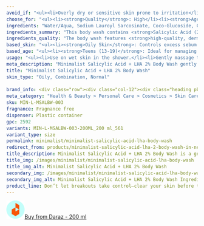 ```yaml
---
avoid_if: "<ul><li>Overly dry or sensitive skin prone to irritation</li><li>Allergic to Salicylic Acid or LHA</li></ul>"
choose_for: "<ul><li><strong>Quality</strong>: High</li><li><strong>Age</strong>: 16+</li><li><strong>Skin Types</strong>: Oily / Combination, Acne-prone body.</li><li><strong>Effective For</strong>: Reduces Body Acne.</li></ul>"
ingredients: "Water/Aqua, Sodium Lauroyl Sarcosinate, Coco-Glucoside, Cocamidopropyl Betaine, Acrylates Copolymer, Acrylates Crosspolymer-4, Glycerin, Salicylic Acid, Sodium PCA, Niacinamide, Betaine, Phenoxyethanol, Capryloyl Salicylic Acid, Sodium Hydroxide, Ethylhexylglycerin, Trisodium Ethylenediamine Disuccinate."
ingredients_summary: "This body wash contains <strong>Salicylic Acid (2%)</strong> and <strong>Capryloyl Salicylic Acid (LHA)</strong> for gentle exfoliation, unclogging pores, and reducing body acne. <strong>Sodium Lauroyl Sarcosinate</strong> and <strong>Coco-Glucoside</strong> act as mild cleansers that effectively cleanse without stripping moisture. <strong>Glycerin</strong>, <strong>Betaine</strong>, and <strong>Sodium PCA</strong> hydrate and soothe the skin, while <strong>Niacinamide</strong> helps improve skin texture and reduce redness. <strong>Phenoxyethanol</strong> and <strong>Ethylhexylglycerin</strong> ensure product safety and stability."
ingredients_quality: "The body wash features <strong>high-quality, dermatologically tested ingredients</strong> that are gentle yet effective. It uses <strong>non-stripping cleansers</strong>, <strong>hydrating agents</strong>, and <strong>active ingredients</strong> like Salicylic Acid and LHA for targeted skin benefits. Free from harsh sulfates and parabens, it is safe for daily use and suitable for sensitive, acne-prone skin."
based_skin: "<ul><li><strong>Oily Skin</strong>: Controls excess sebum and prevents body acne.</li><li><strong>Acne-Prone Skin</strong>: Reduces breakouts and clears clogged pores.</li><li><strong>Combination Skin</strong>: Keeps skin balanced and prevents oily buildup in targeted areas.</li><li><strong>Normal Skin</strong>: Maintains smooth, blemish-free skin with mild exfoliation.</li></ul>"
based_age: "<ul><li><strong>Teens (13-19)</strong>: Ideal for managing body acne and excess oil.</li><li><strong>20s</strong>: Helps prevent occasional breakouts and keeps skin clear.</li><li><strong>30s & above</strong>: Smooths skin texture and minimizes the appearance of pores.</li></ul>"
usage: "<ul><li>Use on wet skin in the shower.</li><li>Gently massage the body wash onto targeted areas.</li><li>Rinse thoroughly and pat dry.</li><li>Follow with a moisturizer to prevent dryness.</li><li>Use 2–3 times a week or as needed for best results.</li></ul>"
meta_description: "Minimalist Salicylic Acid + LHA 2% Body Wash gently exfoliates, unclogs pores & reduces body acne for smoother, clearer skin. Ideal for oily & acne-prone skin."
title: "Minimalist Salicylic Acid + LHA 2% Body Wash"
skin_type: "Oily, Combination, Normal"

brand_info: <div class="row"><div class="col-12"><div class="heading pb-28"><h2>What minimalist stands for</h2></div></div><div class="col-md-3"><div class="mb-40 text-center text-md-left"><h3 class="mb-2">Transparency</h3><p>Full disclosure of ingredients used & their concentration</p></div></div><div class="col-md-3"><div class="mb-40 text-center text-md-left"><h3 class="mb-2">Efficacy</h3><p>Formulations developed in our in-house laboratories</p></div></div><div class="col-md-3"><div class="mb-40 text-center text-md-left"><h3 class="mb-2">Affordable</h3><p>Skincare, accessible to all</p></div></div><div class="col-md-3"><div class="mb-40 text-center text-md-left"><h3 class="mb-2">Only the best</h3><p>Ingredients sourced from across the world</p></div></div></div>
meta_category: "Health & Beauty > Personal Care > Cosmetics > Skin Care > Lotion & Moisturizer"
sku: MIN-L-MSALBW-003
fragnance: Fragnance free
dispenser: Plastic container
gpc: 2592
variants: MIN-L-MSALBW-003-200ML_200 ml_561
variant_type: size
permalink: minimalist/minimalist-salicylic-acid-lha-body-wash
redirect_from: products/minimalist-salicylic-acid-lha-2-body-wash-in-nepal
title_description: Minimalist Salicylic Acid + LHA 2% Body Wash is a gentle exfoliating cleanser that targets body acne, unclogs pores, and removes dead skin cells. This pH-balanced formula with 2% Salicylic Acid and LHA helps control excess oil, reduces blemishes, and leaves skin smoother and clearer with every wash.
title_img: /images/minimalist/minimalist-salicylic-acid-lha-body-wash
title_img_alt: Minimalist Salicylic Acid + LHA 2% Body Wash
secondary_img: /images/minimalist/minimalist-salicylic-acid-lha-body-wash-ingredients-label
secondary_img_alt: Minimalist Salicylic Acid + LHA 2% Body Wash Ingredients Label
product_line: Don’t let breakouts take control—clear your skin before they strike.
---
```

<div class="col-lg-6 col-sm-6 mb-5 mb-lg-0 text-left">
    <p>
        <a href="https://s.daraz.com.np/s.gz6n?cc" class="link-title" title="daraz icon link to product"><img loading="lazy" src="/images/icons/social/daraz-icon.png" alt="daraz icon link to product" class="m-2"
            style="width: 48px;">Buy from Daraz - 200 ml
        </a>
    </p>
</div>